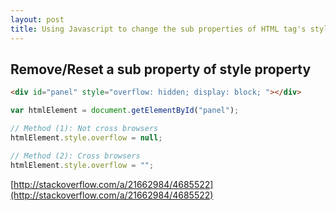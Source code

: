 ```yaml
---
layout: post
title: Using Javascript to change the sub properties of HTML tag's style property
---
```


## Remove/Reset a sub property of style property

```html
<div id="panel" style="overflow: hidden; display: block; "></div>
```

```js
var htmlElement = document.getElementById("panel");

// Method (1): Not cross browsers
htmlElement.style.overflow = null;

// Method (2): Cross browsers
htmlElement.style.overflow = "";
```

[http://stackoverflow.com/a/21662984/4685522](http://stackoverflow.com/a/21662984/4685522)